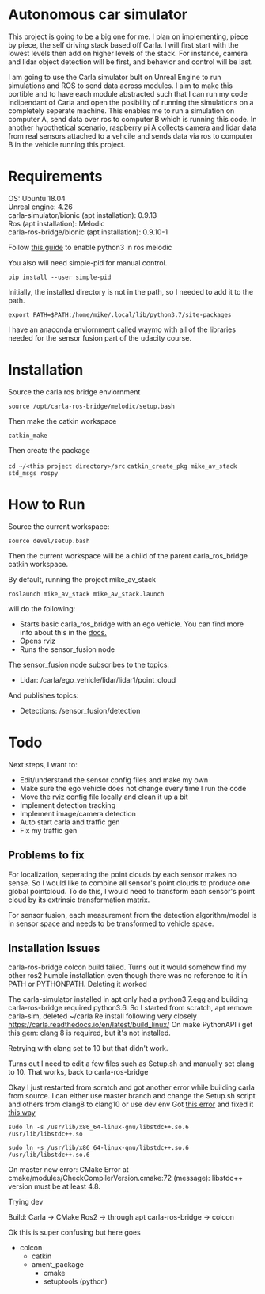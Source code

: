 # Autonomous car simulator

This project is going to be a big one for me. I plan on implementing, piece by piece, the self driving stack based off Carla. I will first start with the lowest levels then add on higher levels of the stack. For instance, camera and lidar object detection will be first, and behavior and control will be last.

I am going to use the Carla simulator bult on Unreal Engine to run simulations and ROS to send data across modules. I aim to make this portible and to have each module abstracted such that I can run my code indipendant of Carla and open the posibility of running the simulations on a completely seperate machine. This enables me to run a simulation on computer A, send data over ros to computer B which is running this code. In another hypothetical scenario, raspberry pi A collects camera and lidar data from real sensors attached to a vehcile and sends data via ros to computer B in the vehicle running this project.

# Requirements

OS: Ubuntu 18.04\
Unreal engine: 4.26\
carla-simulator/bionic (apt installation): 0.9.13\
Ros (apt installation): Melodic\
carla-ros-bridge/bionic (apt installation): 0.9.10-1

<!-- 
This is for when I eventually create a fork for ros2

Carla: 0.9.13 [built from source](https://carla.readthedocs.io/en/latest/build_linux/)
Carla ros bridge (0.9.13) and Ros2 [Foxy Fitzroy from source](https://docs.ros.org/en/foxy/Installation/Ubuntu-Install-Debians.html)
-->


Follow [this guide](https://www.dhanoopbhaskar.com/blog/2020-05-07-working-with-python-3-in-ros-kinetic-or-melodic/)
to enable python3 in ros melodic

You also will need simple-pid for manual control.

`pip install --user simple-pid`

Initially, the installed directory is not in the path, so I needed to add it to the path.

`export PATH=$PATH:/home/mike/.local/lib/python3.7/site-packages`

I have an anaconda enviornment called waymo with all of the libraries needed for the sensor fusion part of the udacity course. 


# Installation

Source the carla ros bridge enviornment

`source /opt/carla-ros-bridge/melodic/setup.bash`

Then make the catkin workspace

`catkin_make`

Then create the package

`cd ~/<this project directory>/src`
`catkin_create_pkg mike_av_stack std_msgs rospy`

# How to Run

Source the current workspace:

`source devel/setup.bash`

Then the current workspace will be a child of the parent carla_ros_bridge catkin workspace.


By default, running the project mike_av_stack 

`roslaunch mike_av_stack mike_av_stack.launch`

will do the following:

- Starts basic carla_ros_bridge with an ego vehicle. You can find more info about this in the [docs.](https://carla.readthedocs.io/en/0.9.9/ros_launchs/#carla_ego_vehiclelaunch)
- Opens rviz
- Runs the sensor_fusion node

The sensor_fusion node subscribes to the topics:
- Lidar: /carla/ego_vehicle/lidar/lidar1/point_cloud

And publishes topics:
- Detections: /sensor_fusion/detection


<!-- I used [this ros question](https://answers.ros.org/question/373094/understanding-pointcloud2-data/) to understand what kind of data is in the PointCloud2 ros topic. -->


# Todo

Next steps, I want to:
- Edit/understand the sensor config files and make my own
- Make sure the ego vehicle does not change every time I run the code
- Move the rviz config file locally and clean it up a bit
- Implement detection tracking
- Implement image/camera detection
- Auto start carla and traffic gen
- Fix my traffic gen

## Problems to fix

For localization, seperating the point clouds by each sensor makes no sense. So I would like to combine all sensor's point clouds to produce one global pointcloud. To do this, I would need to transform each sensor's point cloud by its extrinsic transformation matrix. 

For sensor fusion, each measurement from the detection algorithm/model is in sensor space and needs to be transformed to vehicle space.


## Installation Issues

carla-ros-bridge colcon build failed. Turns out it would somehow find my other ros2 humble installation even though there was no reference to it in PATH or PYTHONPATH. Deleting it worked

The carla-simulator installed in apt only had a python3.7.egg and building carla-ros-bridge required python3.6.
So I started from scratch, apt remove carla-sim, deleted ~/carla
Re install following very closely https://carla.readthedocs.io/en/latest/build_linux/
On make PythonAPI i get this gem: clang 8 is required, but it's not installed.

Retrying with clang set to 10 but that didn't work.

Turns out I need to edit a few files such as Setup.sh and manually set clang to 10. That works, back to carla-ros-bridge

Okay I just restarted from scratch and got another error while building carla from source. I can either use master branch and change the Setup.sh script and others from clang8 to clang10 or use dev env
Got [this error](https://github.com/carla-simulator/carla/issues/5886)
and fixed it [this way](https://stackoverflow.com/questions/40790943/usr-bin-ld-cannot-find-lstdc-for-ubuntu-while-trying-to-swift-build-perfe)

`sudo ln -s /usr/lib/x86_64-linux-gnu/libstdc++.so.6 /usr/lib/libstdc++.so`

`sudo ln -s /usr/lib/x86_64-linux-gnu/libstdc++.so.6 /usr/lib/libstdc++.so.6`

On master new error:
CMake Error at cmake/modules/CheckCompilerVersion.cmake:72 (message):
  libstdc++ version must be at least 4.8.


Trying dev

Build:
Carla -> CMake
Ros2 -> through apt
carla-ros-bridge -> colcon

Ok this is super confusing but here goes

- colcon
    - catkin
    - ament_package 
        - cmake
        - setuptools (python)

<!--
# Next steps for tomorrow

find the best way to get ros2 and start subbing to topics from carla-ros-bridge even though they dont exist. Maybe docker? 

export CARLA_ROOT=/opt/carla-simulator
export PYTHONPATH=$PYTHONPATH:$CARLA_ROOT/PythonAPI/carla/dist/carla-0.9.13-py3.7-linux-x86_64.egg:$CARLA_ROOT/PythonAPI/carla

## Installation


- Docker
    - Anaconda
    - Python: 3.7
    - Tensorflow:
    - OpenCV:
    - ROS:
    - rospy:
    - catkin: 
    - python3-catkin-pkg-modules
    - python3-rospkg-modules
- Unreal Engine: 
- Carla: 
-->
